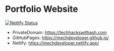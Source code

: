 # Portfolio Website


[![Netlify Status](https://api.netlify.com/api/v1/badges/9d835383-b8d7-40ce-bf39-6c9c10c2bf51/deploy-status)](https://app.netlify.com/sites/mechdeveloper/deploys)

- PrivateDomain:    <https://techhackswithash.com>
- GitHubPages:      <https://mechdeveloper.github.io/>
- Netlify:          <https://mechdeveloper.netlify.app/>
